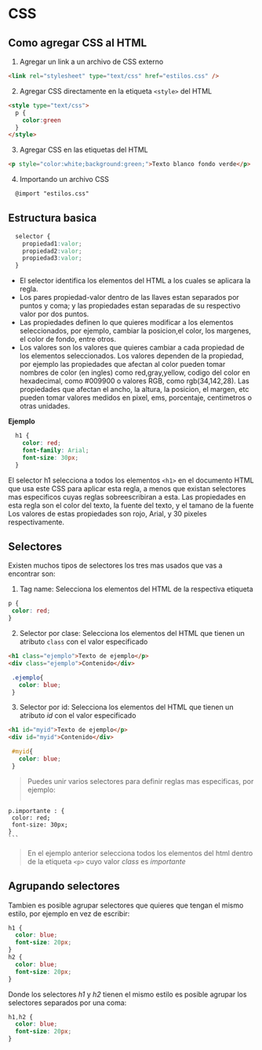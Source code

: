 # CSS

## Como agregar CSS al HTML

  1. Agregar un link a un archivo de CSS externo

  ```html
  <link rel="stylesheet" type="text/css" href="estilos.css" />
  ```

  2. Agregar CSS directamente en la etiqueta `<style>` del HTML

  ```html
  <style type="text/css">
    p {
      color:green
    }
  </style>
  ```
  3. Agregar CSS en las etiquetas del HTML

  ```html
  <p style="color:white;background:green;">Texto blanco fondo verde</p>
  ```
  4. Importando un archivo CSS

  ```html
    @import "estilos.css"
  ```

## Estructura basica

  ```css
    selector {
      propiedad1:valor;
      propiedad2:valor;
      propiedad3:valor;
    }
  ```
  * El selector identifica los elementos del HTML a los cuales se aplicara la regla.
  * Los pares propiedad-valor dentro de las llaves estan separados por puntos y coma; y las propiedades estan separadas de su respectivo valor por dos puntos.
  * Las propiedades definen lo que quieres modificar a los elementos seleccionados, por ejemplo, cambiar la posicion,el color, los margenes, el color de fondo, entre otros.
  * Los valores son los valores que quieres cambiar a cada propiedad de los elementos seleccionados. Los valores dependen de la propiedad, por ejemplo las propiedades que afectan al color pueden tomar nombres de color (en ingles) como red,gray,yellow, codigo del color en hexadecimal, como #009900 o valores RGB, como rgb(34,142,28). Las propiedades que afectan el ancho, la altura, la posicion, el margen, etc pueden tomar valores medidos en pixel, ems, porcentaje, centimetros o otras unidades.

  **Ejemplo**
  ```css
    h1 {
      color: red;
      font-family: Arial;
      font-size: 30px;
    }
  ```
  El selector h1 selecciona a todos los elementos `<h1>` en el documento HTML que usa este CSS para aplicar esta regla, a menos que existan selectores mas especificos cuyas reglas sobreescribiran a esta.
  Las propiedades en esta regla son el color del texto, la fuente del texto, y el tamano de la fuente
  Los valores de estas propiedades son rojo, Arial, y 30 pixeles respectivamente.

## Selectores

  Existen muchos tipos de selectores los tres mas usados que vas a encontrar son:

  1. Tag name: Selecciona los elementos del HTML de la respectiva etiqueta

  ```css
  p {
   color: red;
  }
  ```

  2. Selector por clase: Selecciona los elementos del HTML que tienen un atributo `class` con el valor especificado

  ```html
  <h1 class="ejemplo">Texto de ejemplo</p>
  <div class="ejemplo">Contenido</div>
  ```
  ```css
   .ejemplo{
     color: blue;
   }
  ```

  3. Selector por id: Selecciona los elementos del HTML que tienen un atributo *id* con el valor especificado

  ```html
  <h1 id="myid">Texto de ejemplo</p>
  <div id="myid">Contenido</div>
  ```
  ```css
   #myid{
     color: blue;
   }
  ```
  > Puedes unir varios selectores para definir reglas mas especificas, por ejemplo:
  > ```css
    p.importante : {
     color: red;
     font-size: 30px;
    }
    ```
  > En el ejemplo anterior selecciona todos los elementos del html dentro de la etiqueta `<p>` cuyo valor *class* es _importante_

## Agrupando selectores

  Tambien es posible agrupar selectores que quieres que tengan el mismo estilo, por ejemplo en vez de escribir:

  ```css
  h1 {
    color: blue;
    font-size: 20px;
  }
  h2 {
    color: blue;
    font-size: 20px;
  }
  ```
  Donde los selectores *h1* y *h2* tienen el mismo estilo es posible agrupar los selectores separados por una coma:

 ```css
 h1,h2 {
   color: blue;
   font-size: 20px;
 }
 ```
